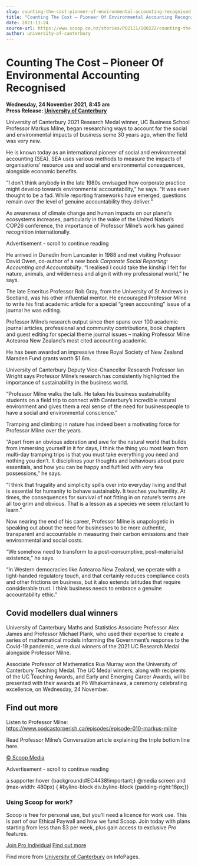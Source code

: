 ```yaml
---
slug: counting-the-cost-pioneer-of-environmental-accounting-recognised
title: "Counting The Cost – Pioneer Of Environmental Accounting Recognised"
date: 2021-11-24
source-url: https://www.scoop.co.nz/stories/PO2111/S00222/counting-the-cost-pioneer-of-environmental-accounting-recognised.htm
author: university-of-canterbury
---
```

Counting The Cost – Pioneer Of Environmental Accounting Recognised
==================================================================

**Wednesday, 24 November 2021, 8:45 am**  
**Press Release: [University of Canterbury](https://info.scoop.co.nz/University_of_Canterbury)**

University of Canterbury 2021 Research Medal winner, UC Business School Professor Markus Milne, began researching ways to account for the social and environmental impacts of business some 30 years ago, when the field was very new.

He is known today as an international pioneer of social and environmental accounting (SEA). SEA uses various methods to measure the impacts of organisations’ resource use and social and environmental consequences, alongside economic benefits.

“I don’t think anybody in the late 1980s envisaged how corporate practice might develop towards environmental accountability,” he says. “It was even thought to be a fad. While reporting frameworks have emerged, questions remain over the level of genuine accountability they deliver.”

As awareness of climate change and human impacts on our planet’s ecosystems increases, particularly in the wake of the United Nation’s COP26 conference, the importance of Professor Milne’s work has gained recognition internationally.

Advertisement - scroll to continue reading





He arrived in Dunedin from Lancaster in 1988 and met visiting Professor David Owen, co-author of a new book _Corporate Social Reporting: Accounting and Accountability_. “I realised I could take the kinship I felt for nature, animals, and wilderness and align it with my professional world,” he says.

The late Emeritus Professor Rob Gray, from the University of St Andrews in Scotland, was his other influential mentor. He encouraged Professor Milne to write his first academic article for a special “green accounting” issue of a journal he was editing.

Professor Milne’s research output since then spans over 100 academic journal articles, professional and community contributions, book chapters and guest editing for special theme journal issues – making Professor Milne Aotearoa New Zealand’s most cited accounting academic.

He has been awarded an impressive three Royal Society of New Zealand Marsden Fund grants worth $1.6m.

University of Canterbury Deputy Vice-Chancellor Research Professor Ian Wright says Professor Milne’s research has consistently highlighted the importance of sustainability in the business world.

“Professor Milne walks the talk. He takes his business sustainability students on a field trip to connect with Canterbury’s incredible natural environment and gives them a real sense of the need for businesspeople to have a social and environmental conscience.”

Tramping and climbing in nature has indeed been a motivating force for Professor Milne over the years.

“Apart from an obvious adoration and awe for the natural world that builds from immersing yourself in it for days, I think the thing you most learn from multi-day tramping trips is that you must take everything you need and nothing you don’t. It disciplines your thoughts and behaviours about pure essentials, and how you can be happy and fulfilled with very few possessions,” he says.

“I think that frugality and simplicity spills over into everyday living and that is essential for humanity to behave sustainably. It teaches you humility. At times, the consequences for survival of not fitting in on nature’s terms are all too grim and obvious. That is a lesson as a species we seem reluctant to learn.”

Now nearing the end of his career, Professor Milne is unapologetic in speaking out about the need for businesses to be more authentic, transparent and accountable in measuring their carbon emissions and their environmental and social costs.

“We somehow need to transform to a post-consumptive, post-materialist existence,” he says.

“In Western democracies like Aotearoa New Zealand, we operate with a light-handed regulatory touch, and that certainly reduces compliance costs and other frictions on business, but it also extends latitudes that require considerable trust. I think business needs to embrace a genuine accountability ethic.”

Covid modellers dual winners
----------------------------

University of Canterbury Maths and Statistics Associate Professor Alex James and Professor Michael Plank, who used their expertise to create a series of mathematical models informing the Government’s response to the Covid-19 pandemic, were dual winners of the 2021 UC Research Medal alongside Professor Milne.

Associate Professor of Mathematics Rua Murray won the University of Canterbury Teaching Medal. The UC Medal winners, along with recipients of the UC Teaching Awards, and Early and Emerging Career Awards, will be presented with their awards at Pō Whakamānawa, a ceremony celebrating excellence, on Wednesday, 24 November.

Find out more
-------------

Listen to Professor Milne: https://www.podcastorperish.ca/episodes/episode-010-markus-milne

Read Professor Milne’s Conversation article explaining the triple bottom line here.

[© Scoop Media](http://www.scoop.co.nz/about/terms.html)  

Advertisement - scroll to continue reading



a.supporter:hover {background:#EC4438!important;} @media screen and (max-width: 480px) { #byline-block div.byline-block {padding-right:16px;}}

### Using Scoop for work?

Scoop is free for personal use, but you’ll need a licence for work use. This is part of our Ethical Paywall and how we fund Scoop. Join today with plans starting from less than $3 per week, plus gain access to exclusive _Pro_ features.  
  
[Join Pro Individual](https://pro.scoop.co.nz/Individual/?from=ProIn24) [Find out more](https://pro.scoop.co.nz/using-scoop-for-work/?from=ProIn24)

Find more from [University of Canterbury](https://info.scoop.co.nz/University_of_Canterbury) on InfoPages.